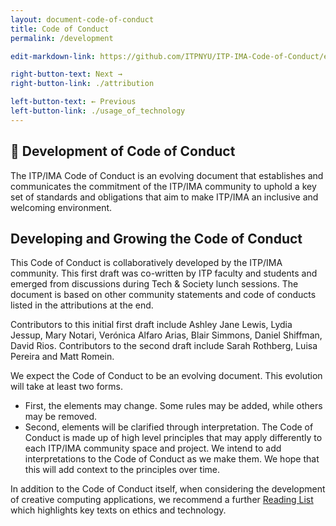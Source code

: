 ```yaml
---
layout: document-code-of-conduct
title: Code of Conduct
permalink: /development

edit-markdown-link: https://github.com/ITPNYU/ITP-IMA-Code-of-Conduct/edit/main/development.md

right-button-text: Next →
right-button-link: ./attribution

left-button-text: ← Previous
left-button-link: ./usage_of_technology
---
```


## <a name="development">🚧 Development of Code of Conduct</a>

The ITP/IMA Code of Conduct is an evolving document that establishes and communicates the commitment of the ITP/IMA community to uphold a key set of standards and obligations that aim to make ITP/IMA an inclusive and welcoming environment.

## Developing and Growing the Code of Conduct

This Code of Conduct is collaboratively developed by the ITP/IMA community. This first draft was co-written by ITP faculty and students and emerged from discussions during Tech & Society lunch sessions. The document is based on other community statements and code of conducts listed in the attributions at the end.

Contributors to this initial first draft include Ashley Jane Lewis, Lydia Jessup, Mary Notari, Verónica Alfaro Arias, Blair Simmons, Daniel Shiffman, David Rios. Contributors to the second draft include Sarah Rothberg, Luisa Pereira and Matt Romein.

We expect the Code of Conduct to be an evolving document. This evolution will take at least two forms.

- First, the elements may change. Some rules may be added, while others may be removed.
- Second, elements will be clarified through interpretation. The Code of Conduct is made up of high level principles that may apply differently to each ITP/IMA community space and project. We intend to add interpretations to the Code of Conduct as we make them. We hope that this will add context to the principles over time.

In addition to the Code of Conduct itself, when considering the development of creative computing applications, we recommend a further [Reading List](reading-list.md) which highlights key texts on ethics and technology.
